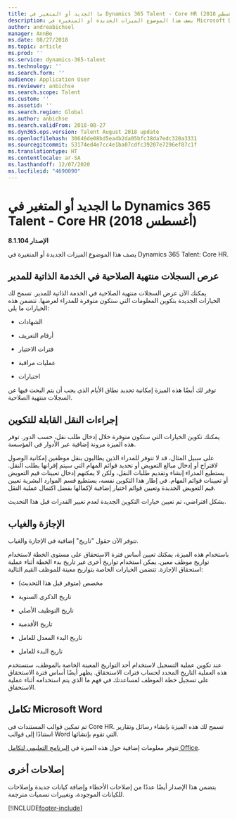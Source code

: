 ```yaml
---
title: ما الجديد أو المتغير في Dynamics 365 Talent - Core HR (أغسطس 2018)
description: يصف هذا الموضوع الميزات الجديدة أو المتغيرة في Microsoft Dynamics 365 Talent - ‏Core HR.
author: andreabichsel
manager: AnnBe
ms.date: 08/27/2018
ms.topic: article
ms.prod: ''
ms.service: dynamics-365-talent
ms.technology: ''
ms.search.form: ''
audience: Application User
ms.reviewer: anbichse
ms.search.scope: Talent
ms.custom: ''
ms.assetid: ''
ms.search.region: Global
ms.author: anbichse
ms.search.validFrom: 2018-08-27
ms.dyn365.ops.version: Talent August 2018 update
ms.openlocfilehash: 30646de08bd5ea4b2da05bfc38da7edc320a3331
ms.sourcegitcommit: 53174ed4e7cc4e1ba07cdfc39207e7296ef87c1f
ms.translationtype: HT
ms.contentlocale: ar-SA
ms.lasthandoff: 12/07/2020
ms.locfileid: "4690090"
---
```

# <a name="whats-new-or-changed-in-dynamics-365-talent---core-hr-august-2018"></a>ما الجديد أو المتغير في Dynamics 365 Talent - Core HR (أغسطس 2018)

**الإصدار 8.1.104**

يصف هذا الموضوع الميزات الجديدة أو المتغيرة في Dynamics 365 Talent: Core HR.

## <a name="view-expiring-records-in-manager-self-service"></a>عرص السجلات منتهية الصلاحية‬ في الخدمة الذاتية للمدير‬

يمكنك الآن عرض السجلات منتهية الصلاحية‬ في الخدمة الذاتية للمدير‬. تسمح لك الخيارات الجديدة بتكوين المعلومات التي ستكون متوفرة للمدراء لعرضها. تتضمن هذه الخيارات ما يلي: 

-   الشهادات

-   أرقام التعريف

-   فترات الاختيار

-   عمليات مراقبة

-   اختبارات

توفر لك أيضًا هذه الميزة إمكانية تحديد نطاق الأيام الذي يجب أن يتم البحث فيها عن السجلات منتهية الصلاحية.

## <a name="configurable-transfer-actions"></a>إجراءات النقل القابلة للتكوين

يمكنك تكوين الخيارات التي ستكون متوفرة خلال إدخال طلب نقل، حسب الدور. توفر هذه الميزة مرونة إضافية عبر الأدوار في المؤسسة.

على سبيل المثال، قد لا تتوفر للمدراء الذين يطالبون بنقل موظفين إمكانية الوصول لاقتراح أو إدخال مبالغ التعويض أو تحديد قوائم المهام التي سيتم إقرانها بطلب النقل. يستطيع المدراء إنشاء وتقديم طلبات النقل، ولكن لا يمكنهم إدخال تعيينات قيم التعويض أو تعيينات قوائم المهام. في إطار هذا التكوين نفسه، يستطيع قسم الموارد البشرية تعيين قيم التعويض الجديدة وتعيين قوائم اختيار إضافية لإكمالها بفضل اكتمال عملية النقل.

بشكل افتراضي، تم تعيين خيارات التكوين الجديدة لعدم تغيير القدرات قبل هذا التحديث.

## <a name="leave-and-absence"></a>الإجازة والغياب

تتوفر الآن حقول "تاريخ" إضافية في الإجازة والغياب.

باستخدام هذه الميزة، يمكنك تعيين أساس فترة الاستحقاق على مستوى الخطة لاستخدام تواريخ موظف معين. يمكن استخدام تواريخ أخرى غير تاريخ بدء الخطة أثناء عملية استحقاق الإجازة. تتضمن الخيارات الخاصة بتواريخ معينة للموظف القيم التالية:

-   مخصص (متوفر قبل هذا التحديث)

-   تاريخ الذكرى السنوية

-   تاريخ التوظيف الأصلي

-   تاريخ الأقدمية

-   تاريخ البدء المعدل للعامل

-   تاريخ البدء للعامل

عند تكوين عملية التسجيل لاستخدام أحد التواريخ المعينة الخاصة بالموظف، ستستخدم هذه العملية التاريخ المحدد لحساب فترات الاستحقاق. يظهر أيضًا أساس فترة الاستحقاق على تسجيل خطة الموظف لمساعدتك في فهم ما الذي يتم استخدامه أثناء عملية الاستحقاق.

## <a name="microsoft-word-integration"></a>تكامل Microsoft Word

تم تمكين قوالب المستندات في Core HR. تسمح لك هذه الميزة بإنشاء رسائل وتقارير استنادًا إلى قوالب Word التي تقوم بإنشائها.

تتوفر معلومات إضافية حول هذه الميزة في [البرنامج التعليمي لتكامل Office](https://docs.microsoft.com/dynamics365/unified-operations/dev-itpro/office-integration/office-integration-tutorial?toc=/dynamics365/unified-operations/talent/toc.json).


## <a name="other-fixes"></a>إصلاحات أخرى

يتضمن هذا الإصدار أيضًا عددًا من إصلاحات الأخطاء وإضافة كيانات جديدة وإصلاحات للكيانات الموجودة، وتغييرات تسميات مترجمة.


[!INCLUDE[footer-include](../includes/footer-banner.md)]